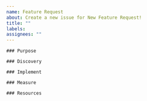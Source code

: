 ```yaml
---
name: Feature Request
about: Create a new issue for New Feature Request!
title: ""
labels: 
assignees: ""
---
```


```[tasklist]
### Purpose
```

```[tasklist]
### Discovery
```

```[tasklist]
### Implement
```

```[tasklist]
### Measure
```

```[tasklist]
### Resources
```